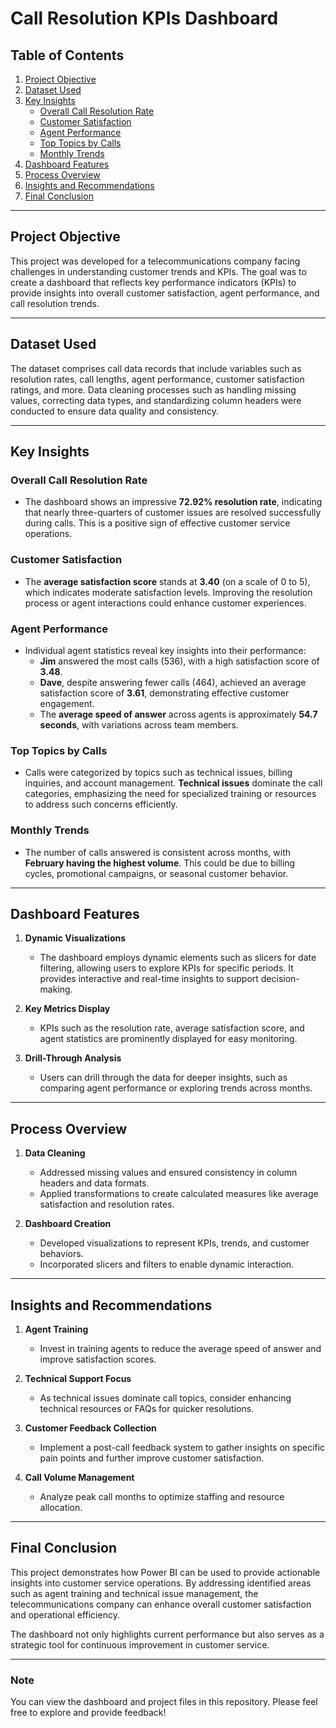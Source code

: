 # Call Resolution KPIs Dashboard

## Table of Contents
1. [Project Objective](#project-objective)
2. [Dataset Used](#dataset-used)
3. [Key Insights](#key-insights)
    - [Overall Call Resolution Rate](#overall-call-resolution-rate)
    - [Customer Satisfaction](#customer-satisfaction)
    - [Agent Performance](#agent-performance)
    - [Top Topics by Calls](#top-topics-by-calls)
    - [Monthly Trends](#monthly-trends)
4. [Dashboard Features](#dashboard-features)
5. [Process Overview](#process-overview)
6. [Insights and Recommendations](#insights-and-recommendations)
7. [Final Conclusion](#final-conclusion)

---

## Project Objective
This project was developed for a telecommunications company facing challenges in understanding customer trends and KPIs. The goal was to create a dashboard that reflects key performance indicators (KPIs) to provide insights into overall customer satisfaction, agent performance, and call resolution trends.

---

## Dataset Used
The dataset comprises call data records that include variables such as resolution rates, call lengths, agent performance, customer satisfaction ratings, and more. Data cleaning processes such as handling missing values, correcting data types, and standardizing column headers were conducted to ensure data quality and consistency.

---

## Key Insights

### Overall Call Resolution Rate
- The dashboard shows an impressive **72.92% resolution rate**, indicating that nearly three-quarters of customer issues are resolved successfully during calls. This is a positive sign of effective customer service operations.

### Customer Satisfaction
- The **average satisfaction score** stands at **3.40** (on a scale of 0 to 5), which indicates moderate satisfaction levels. Improving the resolution process or agent interactions could enhance customer experiences.

### Agent Performance
- Individual agent statistics reveal key insights into their performance:
    - **Jim** answered the most calls (536), with a high satisfaction score of **3.48**.
    - **Dave**, despite answering fewer calls (464), achieved an average satisfaction score of **3.61**, demonstrating effective customer engagement.
    - The **average speed of answer** across agents is approximately **54.7 seconds**, with variations across team members.

### Top Topics by Calls
- Calls were categorized by topics such as technical issues, billing inquiries, and account management. **Technical issues** dominate the call categories, emphasizing the need for specialized training or resources to address such concerns efficiently.

### Monthly Trends
- The number of calls answered is consistent across months, with **February having the highest volume**. This could be due to billing cycles, promotional campaigns, or seasonal customer behavior.

---

## Dashboard Features
1. **Dynamic Visualizations**  
   - The dashboard employs dynamic elements such as slicers for date filtering, allowing users to explore KPIs for specific periods. It provides interactive and real-time insights to support decision-making.

2. **Key Metrics Display**  
   - KPIs such as the resolution rate, average satisfaction score, and agent statistics are prominently displayed for easy monitoring.

3. **Drill-Through Analysis**  
   - Users can drill through the data for deeper insights, such as comparing agent performance or exploring trends across months.

---

## Process Overview
1. **Data Cleaning**  
    - Addressed missing values and ensured consistency in column headers and data formats.
    - Applied transformations to create calculated measures like average satisfaction and resolution rates.

2. **Dashboard Creation**  
    - Developed visualizations to represent KPIs, trends, and customer behaviors.
    - Incorporated slicers and filters to enable dynamic interaction.

---

## Insights and Recommendations

1. **Agent Training**  
   - Invest in training agents to reduce the average speed of answer and improve satisfaction scores.

2. **Technical Support Focus**  
   - As technical issues dominate call topics, consider enhancing technical resources or FAQs for quicker resolutions.

3. **Customer Feedback Collection**  
   - Implement a post-call feedback system to gather insights on specific pain points and further improve customer satisfaction.

4. **Call Volume Management**  
   - Analyze peak call months to optimize staffing and resource allocation.

---

## Final Conclusion
This project demonstrates how Power BI can be used to provide actionable insights into customer service operations. By addressing identified areas such as agent training and technical issue management, the telecommunications company can enhance overall customer satisfaction and operational efficiency. 

The dashboard not only highlights current performance but also serves as a strategic tool for continuous improvement in customer service.

---

### **Note**
You can view the dashboard and project files in this repository. Please feel free to explore and provide feedback!

